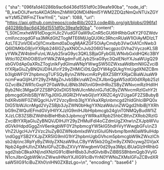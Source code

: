 {
  "sha": "096fa1d40286b9ac6d436d1551df0c39eafe90ba",
  "node_id": "B_kwDOIJfwrtoAKDA5NmZhMWQ0MDI4NmI5YWM2ZDQzNmQxNTUxZGYwYzM5ZWFmZTkwYmE",
  "size": 1088,
  "url": "https://api.github.com/repos/code4lib/2023.code4lib.org/git/blobs/096fa1d40286b9ac6d436d1551df0c39eafe90ba",
  "content": "LS0tCmxheW91dDogcHJlc2VudGF0aW9uCnR5cGU6IHRhbGsKY2F0ZWdvcmll\nczogdGFsa3MKdGltZTogMTE6MjUgQU0Kc3RhcnRUaW1lOiAyMDIzLTAzLTE2\nVDExOjI1Cmxlbmd0aDogMjAKZGF5OiAyCmdyb3VwOiA1CnNwb3Q6IDMKbG9j\nYXRpb246IGZyaXN0CnJvb206IG1wcgpzcGVha2VyczoKLSByYWlkZW4tdmFu\nLWJyb25raG9yc3QKLSBjaGFybGllLWNvbGxldHQKc3BlYWtlci10ZXh0OiBS\nYWlkZW4gdmFuIEJyb25raG9yc3QsIENoYXJsaWUgQ29sbGV0dAp0aXRsZTog\nIkFydGlmaWNpYWwgSW50ZWxsaWdlbmNlIGZvciBtYXRjaGluZyBNQVJDIHJl\nY29yZHMiCi0tLQpDYW4gQUkgYmUgdXNlZCBmb3IgbWF0Y2hpbmcgTUFSQyBy\nZWNvcmRzPyBXZSBtYXRjaCBiaWJsaW9ncmFwaGljIHJlY29yZHMgZnJvbSBk\naWZmZXJlbnQgaW5zdGl0dXRpb25zIGZvciBkZWR1cGxpY2F0aW9uLiBNb3N0\nIG9mIHRoZSByZWNvcmRzIHdlIHByb2Nlc3MgaGF2ZSBPQ0xDIG51bWJlcnMs\nIGJ1dCByZWNvcmRzIGxhY2tpbmcgdGhlbSBjYW7igJl0IGJlIGRlZHVwbGlj\nYXRlZC4gV2UgaGF2ZSBubyBhdXRvbWF0ZWQgcHJvY2VzcyBmb3IgYXVkaXRp\nbmcgd2hldGhlciBPQ0xDIG51bWJlcnMgd2VyZSBjb3JyZWN0bHkgYXNzaWdu\nZWQgd2hlbiBjYXRhbG9nZWQuIEFmdGVyIHllYXJzIG9mIHJlbHlpbmcgb24g\nT0NMQyBudW1iZXJzLCB3ZSBiZWdhbiBleHBsb3JpbmcgYWRkaXRpb25hbCBt\nZXRob2RzIGZvciBtYXRjaGluZyBNQVJDIHJlY29yZHMuIFdl4oCZdmUgZXhw\nZXJpbWVudGVkIHdpdGggZnV6enkgbWF0Y2hpbmcgYW5kIG5hdHVyYWwgbGFu\nZ3VhZ2UgcHJvY2Vzc2luZyB0ZWNobmlxdWVzIGluIGNvbmp1bmN0aW9uIHdp\ndGggYSB2YXJpZXR5IG9mIG1hY2hpbmUgbGVhcm5pbmcgbW9kZWxzIChsb2dp\nc3RpYyByZWdyZXNzaW9uLCByYW5kb20gZm9yZXN0cywgZGVjaXNpb24gdHJl\nZXMsIGFuZCBuZXVyYWwgbmV0d29ya3MpLiBUaGlzIHRhbGsgd2lsbCBkaXNj\ndXNzIG91ciBleHBsb3JhdGlvbiBvZiBBSSBhbmQgb3VyIGN1cnJlbnQgbW9k\nZWwsIHNoYXJlIG91ciBvYnN0YWNsZXMsIGFuZCBvdXRsaW5lIG91ciBuZXh0\nIHN0ZXBzLgo=\n",
  "encoding": "base64"
}
